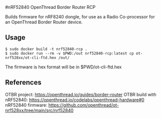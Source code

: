 #nRF52840 OpenThread Border Router RCP

Builds firmware for nRF8240 dongle, for use as a Radio Co-processor for  
an OpenThread Border Router device.

## Usage
	$ sudo docker build -t nrf52840-rcp .
	$ sudo docker run --rm -v $PWD:/out nrf52840-rcp:latest cp ot-nrf528xx/ot-cli-ftd.hex /out/
The firmware is hex format will be in $PWD/ot-cli-ftd.hex

## References
OTBR project: https://openthread.io/guides/border-router
OTBR build with nRF52840: https://openthread.io/codelabs/openthread-hardware#0
nRF52840 firmware: https://github.com/openthread/ot-nrf528xx/tree/main/src/nrf52840
